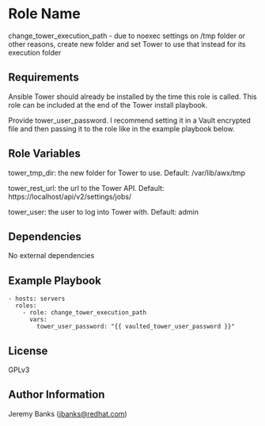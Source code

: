 Role Name
=========

change_tower_execution_path - due to noexec settings on /tmp folder or other reasons, create new folder and set Tower to use that instead for its execution folder

Requirements
------------

Ansible Tower should already be installed by the time this role is called. This role can be included at the end of the Tower install playbook.

Provide tower_user_password. I recommend setting it in a Vault encrypted file and then passing it to the role like in the example playbook below.


Role Variables
--------------

tower_tmp_dir: the new folder for Tower to use. Default: /var/lib/awx/tmp

tower_rest_url: the url to the Tower API. Default: https://localhost/api/v2/settings/jobs/

tower_user: the user to log into Tower with. Default: admin

Dependencies
------------

No external dependencies

Example Playbook
----------------

    - hosts: servers
      roles:
        - role: change_tower_execution_path
          vars:
            tower_user_password: "{{ vaulted_tower_user_password }}"

License
-------

GPLv3


Author Information
------------------

Jeremy Banks (jbanks@redhat.com)
